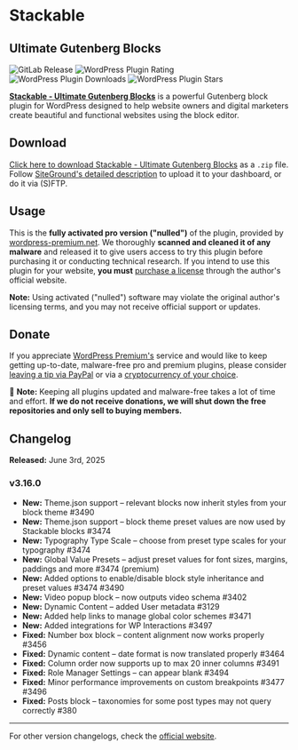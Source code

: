 # Stackable

## Ultimate Gutenberg Blocks

![GitLab Release](https://img.shields.io/gitlab/v/release/wordpress-premium%2Fstackable) ![WordPress Plugin Rating](https://img.shields.io/wordpress/plugin/rating/stackable-ultimate-gutenberg-blocks) ![WordPress Plugin Downloads](https://img.shields.io/wordpress/plugin/dt/stackable-ultimate-gutenberg-blocks) ![WordPress Plugin Stars](https://img.shields.io/wordpress/plugin/stars/stackable-ultimate-gutenberg-blocks)

[**Stackable - Ultimate Gutenberg Blocks**](https://wpstackable.com/) is a powerful Gutenberg block plugin for WordPress designed to help website owners and digital marketers create beautiful and functional websites using the block editor.

## Download

[Click here to download Stackable - Ultimate Gutenberg Blocks](https://gitlab.com/wordpress-premium/stackable/-/archive/main/stackable-main.zip) as a `.zip` file. Follow [SiteGround's detailed description](https://www.siteground.com/tutorials/wordpress/install-plugins/#How_to_Upload_a_WordPress_Plugin_from_a_File) to upload it to your dashboard, or do it via (S)FTP.

## Usage

This is the **fully activated pro version ("nulled")** of the plugin, provided by [wordpress-premium.net](https://www.wordpress-premium.net). We thoroughly **scanned and cleaned it of any malware** and released it to give users access to try this plugin before purchasing it or conducting technical research. If you intend to use this plugin for your website, **you must** [purchase a license](https://wpstackable.com/premium/) through the author's official website.

**Note:** Using activated ("nulled") software may violate the original author's licensing terms, and you may not receive official support or updates.

## Donate

If you appreciate [WordPress Premium's](https://www.wordpress-premium.net/) service and would like to keep getting up-to-date, malware-free pro and premium plugins, please consider [leaving a tip via PayPal](https://www.paypal.com/paypalme/thaikolja) or via a [cryptocurrency of your choice](https://www.wordpress-premium.net/wallets/).

🚨 **Note:** Keeping all plugins updated and malware-free takes a lot of time and effort. **If we do not receive donations, we will shut down the free repositories and only sell to buying members.**

## Changelog

**Released:** June 3rd, 2025

### v3.16.0

*   **New:** Theme.json support – relevant blocks now inherit styles from your block theme #3490
*   **New:** Theme.json support – block theme preset values are now used by Stackable blocks #3474
*   **New:** Typography Type Scale – choose from preset type scales for your typography #3474
*   **New:** Global Value Presets – adjust preset values for font sizes, margins, paddings and more #3474 (premium)
*   **New:** Added options to enable/disable block style inheritance and preset values #3474 #3490
*   **New:** Video popup block – now outputs video schema #3402
*   **New:** Dynamic Content – added User metadata #3129
*   **New:** Added help links to manage global color schemes #3471
*   **New:** Added integrations for WP Interactions #3497
*   **Fixed:** Number box block – content alignment now works properly #3456
*   **Fixed:** Dynamic content – date format is now translated properly #3464
*   **Fixed:** Column order now supports up to max 20 inner columns #3491
*   **Fixed:** Role Manager Settings – can appear blank #3494
*   **Fixed:** Minor performance improvements on custom breakpoints #3477 #3496
*   **Fixed:** Posts block – taxonomies for some post types may not query correctly #380

---

For other version changelogs, check the [official website](https://wpstackable.com/changelog/).